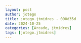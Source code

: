 ```yaml
---
layout: post
author: jotego
title: jotego.jtmidres - 090d35d
date: 2024-10-25
categories: [Arcade, jtmidres]
tags: [jotego.jtmidres]
---
```


